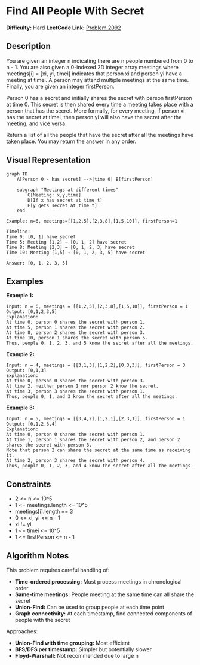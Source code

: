 # Find All People With Secret

**Difficulty:** Hard
**LeetCode Link:** [Problem 2092](https://leetcode.com/problems/find-all-people-with-secret/)

## Description
You are given an integer n indicating there are n people numbered from 0 to n - 1. You are also given a 0-indexed 2D integer array meetings where meetings[i] = [xi, yi, timei] indicates that person xi and person yi have a meeting at timei. A person may attend multiple meetings at the same time. Finally, you are given an integer firstPerson.

Person 0 has a secret and initially shares the secret with person firstPerson at time 0. This secret is then shared every time a meeting takes place with a person that has the secret. More formally, for every meeting, if person xi has the secret at timei, then person yi will also have the secret after the meeting, and vice versa.

Return a list of all the people that have the secret after all the meetings have taken place. You may return the answer in any order.

## Visual Representation

```mermaid
graph TD
    A[Person 0 - has secret] -->|time 0| B[firstPerson]

    subgraph "Meetings at different times"
        C[Meeting: x,y,time]
        D[If x has secret at time t]
        E[y gets secret at time t]
    end
```

```
Example: n=6, meetings=[[1,2,5],[2,3,8],[1,5,10]], firstPerson=1

Timeline:
Time 0: [0, 1] have secret
Time 5: Meeting [1,2] → [0, 1, 2] have secret
Time 8: Meeting [2,3] → [0, 1, 2, 3] have secret
Time 10: Meeting [1,5] → [0, 1, 2, 3, 5] have secret

Answer: [0, 1, 2, 3, 5]
```

## Examples

**Example 1:**
```
Input: n = 6, meetings = [[1,2,5],[2,3,8],[1,5,10]], firstPerson = 1
Output: [0,1,2,3,5]
Explanation:
At time 0, person 0 shares the secret with person 1.
At time 5, person 1 shares the secret with person 2.
At time 8, person 2 shares the secret with person 3.
At time 10, person 1 shares the secret with person 5.
Thus, people 0, 1, 2, 3, and 5 know the secret after all the meetings.
```

**Example 2:**
```
Input: n = 4, meetings = [[3,1,3],[1,2,2],[0,3,3]], firstPerson = 3
Output: [0,1,3]
Explanation:
At time 0, person 0 shares the secret with person 3.
At time 2, neither person 1 nor person 2 know the secret.
At time 3, person 3 shares the secret with person 1.
Thus, people 0, 1, and 3 know the secret after all the meetings.
```

**Example 3:**
```
Input: n = 5, meetings = [[3,4,2],[1,2,1],[2,3,1]], firstPerson = 1
Output: [0,1,2,3,4]
Explanation:
At time 0, person 0 shares the secret with person 1.
At time 1, person 1 shares the secret with person 2, and person 2 shares the secret with person 3.
Note that person 2 can share the secret at the same time as receiving it.
At time 2, person 3 shares the secret with person 4.
Thus, people 0, 1, 2, 3, and 4 know the secret after all the meetings.
```

## Constraints
- 2 <= n <= 10^5
- 1 <= meetings.length <= 10^5
- meetings[i].length == 3
- 0 <= xi, yi <= n - 1
- xi != yi
- 1 <= timei <= 10^5
- 1 <= firstPerson <= n - 1

## Algorithm Notes
This problem requires careful handling of:
- **Time-ordered processing:** Must process meetings in chronological order
- **Same-time meetings:** People meeting at the same time can all share the secret
- **Union-Find:** Can be used to group people at each time point
- **Graph connectivity:** At each timestamp, find connected components of people with the secret

Approaches:
- **Union-Find with time grouping:** Most efficient
- **BFS/DFS per timestamp:** Simpler but potentially slower
- **Floyd-Warshall:** Not recommended due to large n

